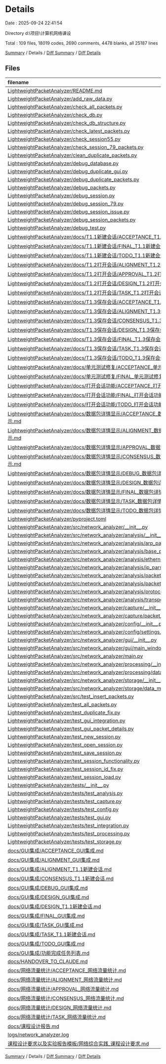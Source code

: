 # Details

Date : 2025-09-24 22:41:54

Directory d:\\项目\\计算机网络课设

Total : 109 files,  18019 codes, 2690 comments, 4478 blanks, all 25187 lines

[Summary](results.md) / Details / [Diff Summary](diff.md) / [Diff Details](diff-details.md)

## Files
| filename | language | code | comment | blank | total |
| :--- | :--- | ---: | ---: | ---: | ---: |
| [LightweightPacketAnalyzer/README.md](/LightweightPacketAnalyzer/README.md) | Markdown | 112 | 0 | 33 | 145 |
| [LightweightPacketAnalyzer/add\_raw\_data.py](/LightweightPacketAnalyzer/add_raw_data.py) | Python | 77 | 17 | 22 | 116 |
| [LightweightPacketAnalyzer/check\_all\_packets.py](/LightweightPacketAnalyzer/check_all_packets.py) | Python | 63 | 9 | 15 | 87 |
| [LightweightPacketAnalyzer/check\_db.py](/LightweightPacketAnalyzer/check_db.py) | Python | 23 | 8 | 10 | 41 |
| [LightweightPacketAnalyzer/check\_db\_structure.py](/LightweightPacketAnalyzer/check_db_structure.py) | Python | 36 | 9 | 14 | 59 |
| [LightweightPacketAnalyzer/check\_latest\_packets.py](/LightweightPacketAnalyzer/check_latest_packets.py) | Python | 72 | 7 | 17 | 96 |
| [LightweightPacketAnalyzer/check\_session55.py](/LightweightPacketAnalyzer/check_session55.py) | Python | 37 | 4 | 8 | 49 |
| [LightweightPacketAnalyzer/check\_session\_79\_packets.py](/LightweightPacketAnalyzer/check_session_79_packets.py) | Python | 44 | 10 | 16 | 70 |
| [LightweightPacketAnalyzer/clean\_duplicate\_packets.py](/LightweightPacketAnalyzer/clean_duplicate_packets.py) | Python | 104 | 18 | 35 | 157 |
| [LightweightPacketAnalyzer/debug\_database.py](/LightweightPacketAnalyzer/debug_database.py) | Python | 84 | 11 | 16 | 111 |
| [LightweightPacketAnalyzer/debug\_duplicate\_gui.py](/LightweightPacketAnalyzer/debug_duplicate_gui.py) | Python | 101 | 19 | 31 | 151 |
| [LightweightPacketAnalyzer/debug\_duplicate\_packets.py](/LightweightPacketAnalyzer/debug_duplicate_packets.py) | Python | 85 | 13 | 22 | 120 |
| [LightweightPacketAnalyzer/debug\_packets.py](/LightweightPacketAnalyzer/debug_packets.py) | Python | 47 | 8 | 13 | 68 |
| [LightweightPacketAnalyzer/debug\_session.py](/LightweightPacketAnalyzer/debug_session.py) | Python | 27 | 3 | 7 | 37 |
| [LightweightPacketAnalyzer/debug\_session\_79.py](/LightweightPacketAnalyzer/debug_session_79.py) | Python | 71 | 11 | 18 | 100 |
| [LightweightPacketAnalyzer/debug\_session\_issue.py](/LightweightPacketAnalyzer/debug_session_issue.py) | Python | 108 | 13 | 28 | 149 |
| [LightweightPacketAnalyzer/debug\_session\_packets.py](/LightweightPacketAnalyzer/debug_session_packets.py) | Python | 66 | 11 | 14 | 91 |
| [LightweightPacketAnalyzer/debug\_test.py](/LightweightPacketAnalyzer/debug_test.py) | Python | 43 | 12 | 15 | 70 |
| [LightweightPacketAnalyzer/docs/T1.1新建会话/ACCEPTANCE\_T1.1新建会话.md](/LightweightPacketAnalyzer/docs/T1.1%E6%96%B0%E5%BB%BA%E4%BC%9A%E8%AF%9D/ACCEPTANCE_T1.1%E6%96%B0%E5%BB%BA%E4%BC%9A%E8%AF%9D.md) | Markdown | 431 | 0 | 89 | 520 |
| [LightweightPacketAnalyzer/docs/T1.1新建会话/FINAL\_T1.1新建会话.md](/LightweightPacketAnalyzer/docs/T1.1%E6%96%B0%E5%BB%BA%E4%BC%9A%E8%AF%9D/FINAL_T1.1%E6%96%B0%E5%BB%BA%E4%BC%9A%E8%AF%9D.md) | Markdown | 213 | 0 | 59 | 272 |
| [LightweightPacketAnalyzer/docs/T1.1新建会话/TODO\_T1.1新建会话.md](/LightweightPacketAnalyzer/docs/T1.1%E6%96%B0%E5%BB%BA%E4%BC%9A%E8%AF%9D/TODO_T1.1%E6%96%B0%E5%BB%BA%E4%BC%9A%E8%AF%9D.md) | Markdown | 223 | 0 | 53 | 276 |
| [LightweightPacketAnalyzer/docs/T1.2打开会话/ALIGNMENT\_T1.2打开会话.md](/LightweightPacketAnalyzer/docs/T1.2%E6%89%93%E5%BC%80%E4%BC%9A%E8%AF%9D/ALIGNMENT_T1.2%E6%89%93%E5%BC%80%E4%BC%9A%E8%AF%9D.md) | Markdown | 124 | 0 | 29 | 153 |
| [LightweightPacketAnalyzer/docs/T1.2打开会话/APPROVAL\_T1.2打开会话.md](/LightweightPacketAnalyzer/docs/T1.2%E6%89%93%E5%BC%80%E4%BC%9A%E8%AF%9D/APPROVAL_T1.2%E6%89%93%E5%BC%80%E4%BC%9A%E8%AF%9D.md) | Markdown | 194 | 0 | 55 | 249 |
| [LightweightPacketAnalyzer/docs/T1.2打开会话/DESIGN\_T1.2打开会话.md](/LightweightPacketAnalyzer/docs/T1.2%E6%89%93%E5%BC%80%E4%BC%9A%E8%AF%9D/DESIGN_T1.2%E6%89%93%E5%BC%80%E4%BC%9A%E8%AF%9D.md) | Markdown | 348 | 0 | 101 | 449 |
| [LightweightPacketAnalyzer/docs/T1.2打开会话/TASK\_T1.2打开会话.md](/LightweightPacketAnalyzer/docs/T1.2%E6%89%93%E5%BC%80%E4%BC%9A%E8%AF%9D/TASK_T1.2%E6%89%93%E5%BC%80%E4%BC%9A%E8%AF%9D.md) | Markdown | 433 | 0 | 100 | 533 |
| [LightweightPacketAnalyzer/docs/T1.3保存会话/ACCEPTANCE\_T1.3保存会话.md](/LightweightPacketAnalyzer/docs/T1.3%E4%BF%9D%E5%AD%98%E4%BC%9A%E8%AF%9D/ACCEPTANCE_T1.3%E4%BF%9D%E5%AD%98%E4%BC%9A%E8%AF%9D.md) | Markdown | 124 | 0 | 29 | 153 |
| [LightweightPacketAnalyzer/docs/T1.3保存会话/ALIGNMENT\_T1.3保存会话.md](/LightweightPacketAnalyzer/docs/T1.3%E4%BF%9D%E5%AD%98%E4%BC%9A%E8%AF%9D/ALIGNMENT_T1.3%E4%BF%9D%E5%AD%98%E4%BC%9A%E8%AF%9D.md) | Markdown | 91 | 0 | 25 | 116 |
| [LightweightPacketAnalyzer/docs/T1.3保存会话/CONSENSUS\_T1.3保存会话.md](/LightweightPacketAnalyzer/docs/T1.3%E4%BF%9D%E5%AD%98%E4%BC%9A%E8%AF%9D/CONSENSUS_T1.3%E4%BF%9D%E5%AD%98%E4%BC%9A%E8%AF%9D.md) | Markdown | 69 | 0 | 21 | 90 |
| [LightweightPacketAnalyzer/docs/T1.3保存会话/DESIGN\_T1.3保存会话.md](/LightweightPacketAnalyzer/docs/T1.3%E4%BF%9D%E5%AD%98%E4%BC%9A%E8%AF%9D/DESIGN_T1.3%E4%BF%9D%E5%AD%98%E4%BC%9A%E8%AF%9D.md) | Markdown | 205 | 0 | 58 | 263 |
| [LightweightPacketAnalyzer/docs/T1.3保存会话/FINAL\_T1.3保存会话.md](/LightweightPacketAnalyzer/docs/T1.3%E4%BF%9D%E5%AD%98%E4%BC%9A%E8%AF%9D/FINAL_T1.3%E4%BF%9D%E5%AD%98%E4%BC%9A%E8%AF%9D.md) | Markdown | 112 | 0 | 34 | 146 |
| [LightweightPacketAnalyzer/docs/T1.3保存会话/TASK\_T1.3保存会话.md](/LightweightPacketAnalyzer/docs/T1.3%E4%BF%9D%E5%AD%98%E4%BC%9A%E8%AF%9D/TASK_T1.3%E4%BF%9D%E5%AD%98%E4%BC%9A%E8%AF%9D.md) | Markdown | 182 | 0 | 49 | 231 |
| [LightweightPacketAnalyzer/docs/T1.3保存会话/TODO\_T1.3保存会话.md](/LightweightPacketAnalyzer/docs/T1.3%E4%BF%9D%E5%AD%98%E4%BC%9A%E8%AF%9D/TODO_T1.3%E4%BF%9D%E5%AD%98%E4%BC%9A%E8%AF%9D.md) | Markdown | 105 | 0 | 38 | 143 |
| [LightweightPacketAnalyzer/docs/单元测试修复/ACCEPTANCE\_单元测试修复.md](/LightweightPacketAnalyzer/docs/%E5%8D%95%E5%85%83%E6%B5%8B%E8%AF%95%E4%BF%AE%E5%A4%8D/ACCEPTANCE_%E5%8D%95%E5%85%83%E6%B5%8B%E8%AF%95%E4%BF%AE%E5%A4%8D.md) | Markdown | 55 | 0 | 19 | 74 |
| [LightweightPacketAnalyzer/docs/单元测试修复/FINAL\_单元测试修复.md](/LightweightPacketAnalyzer/docs/%E5%8D%95%E5%85%83%E6%B5%8B%E8%AF%95%E4%BF%AE%E5%A4%8D/FINAL_%E5%8D%95%E5%85%83%E6%B5%8B%E8%AF%95%E4%BF%AE%E5%A4%8D.md) | Markdown | 83 | 0 | 26 | 109 |
| [LightweightPacketAnalyzer/docs/打开会话功能/ACCEPTANCE\_打开会话功能.md](/LightweightPacketAnalyzer/docs/%E6%89%93%E5%BC%80%E4%BC%9A%E8%AF%9D%E5%8A%9F%E8%83%BD/ACCEPTANCE_%E6%89%93%E5%BC%80%E4%BC%9A%E8%AF%9D%E5%8A%9F%E8%83%BD.md) | Markdown | 117 | 0 | 32 | 149 |
| [LightweightPacketAnalyzer/docs/打开会话功能/FINAL\_打开会话功能.md](/LightweightPacketAnalyzer/docs/%E6%89%93%E5%BC%80%E4%BC%9A%E8%AF%9D%E5%8A%9F%E8%83%BD/FINAL_%E6%89%93%E5%BC%80%E4%BC%9A%E8%AF%9D%E5%8A%9F%E8%83%BD.md) | Markdown | 109 | 0 | 33 | 142 |
| [LightweightPacketAnalyzer/docs/打开会话功能/TODO\_打开会话功能.md](/LightweightPacketAnalyzer/docs/%E6%89%93%E5%BC%80%E4%BC%9A%E8%AF%9D%E5%8A%9F%E8%83%BD/TODO_%E6%89%93%E5%BC%80%E4%BC%9A%E8%AF%9D%E5%8A%9F%E8%83%BD.md) | Markdown | 109 | 0 | 29 | 138 |
| [LightweightPacketAnalyzer/docs/数据包详情显示/ACCEPTANCE\_数据包详情显示.md](/LightweightPacketAnalyzer/docs/%E6%95%B0%E6%8D%AE%E5%8C%85%E8%AF%A6%E6%83%85%E6%98%BE%E7%A4%BA/ACCEPTANCE_%E6%95%B0%E6%8D%AE%E5%8C%85%E8%AF%A6%E6%83%85%E6%98%BE%E7%A4%BA.md) | Markdown | 118 | 0 | 32 | 150 |
| [LightweightPacketAnalyzer/docs/数据包详情显示/ALIGNMENT\_数据包详情显示.md](/LightweightPacketAnalyzer/docs/%E6%95%B0%E6%8D%AE%E5%8C%85%E8%AF%A6%E6%83%85%E6%98%BE%E7%A4%BA/ALIGNMENT_%E6%95%B0%E6%8D%AE%E5%8C%85%E8%AF%A6%E6%83%85%E6%98%BE%E7%A4%BA.md) | Markdown | 115 | 0 | 28 | 143 |
| [LightweightPacketAnalyzer/docs/数据包详情显示/APPROVAL\_数据包详情显示.md](/LightweightPacketAnalyzer/docs/%E6%95%B0%E6%8D%AE%E5%8C%85%E8%AF%A6%E6%83%85%E6%98%BE%E7%A4%BA/APPROVAL_%E6%95%B0%E6%8D%AE%E5%8C%85%E8%AF%A6%E6%83%85%E6%98%BE%E7%A4%BA.md) | Markdown | 227 | 0 | 84 | 311 |
| [LightweightPacketAnalyzer/docs/数据包详情显示/CONSENSUS\_数据包详情显示.md](/LightweightPacketAnalyzer/docs/%E6%95%B0%E6%8D%AE%E5%8C%85%E8%AF%A6%E6%83%85%E6%98%BE%E7%A4%BA/CONSENSUS_%E6%95%B0%E6%8D%AE%E5%8C%85%E8%AF%A6%E6%83%85%E6%98%BE%E7%A4%BA.md) | Markdown | 118 | 0 | 31 | 149 |
| [LightweightPacketAnalyzer/docs/数据包详情显示/DEBUG\_数据包详情显示.md](/LightweightPacketAnalyzer/docs/%E6%95%B0%E6%8D%AE%E5%8C%85%E8%AF%A6%E6%83%85%E6%98%BE%E7%A4%BA/DEBUG_%E6%95%B0%E6%8D%AE%E5%8C%85%E8%AF%A6%E6%83%85%E6%98%BE%E7%A4%BA.md) | Markdown | 141 | 0 | 40 | 181 |
| [LightweightPacketAnalyzer/docs/数据包详情显示/DESIGN\_数据包详情显示.md](/LightweightPacketAnalyzer/docs/%E6%95%B0%E6%8D%AE%E5%8C%85%E8%AF%A6%E6%83%85%E6%98%BE%E7%A4%BA/DESIGN_%E6%95%B0%E6%8D%AE%E5%8C%85%E8%AF%A6%E6%83%85%E6%98%BE%E7%A4%BA.md) | Markdown | 429 | 0 | 91 | 520 |
| [LightweightPacketAnalyzer/docs/数据包详情显示/FINAL\_数据包详情显示.md](/LightweightPacketAnalyzer/docs/%E6%95%B0%E6%8D%AE%E5%8C%85%E8%AF%A6%E6%83%85%E6%98%BE%E7%A4%BA/FINAL_%E6%95%B0%E6%8D%AE%E5%8C%85%E8%AF%A6%E6%83%85%E6%98%BE%E7%A4%BA.md) | Markdown | 179 | 0 | 43 | 222 |
| [LightweightPacketAnalyzer/docs/数据包详情显示/TASK\_数据包详情显示.md](/LightweightPacketAnalyzer/docs/%E6%95%B0%E6%8D%AE%E5%8C%85%E8%AF%A6%E6%83%85%E6%98%BE%E7%A4%BA/TASK_%E6%95%B0%E6%8D%AE%E5%8C%85%E8%AF%A6%E6%83%85%E6%98%BE%E7%A4%BA.md) | Markdown | 378 | 0 | 97 | 475 |
| [LightweightPacketAnalyzer/docs/数据包详情显示/TODO\_数据包详情显示.md](/LightweightPacketAnalyzer/docs/%E6%95%B0%E6%8D%AE%E5%8C%85%E8%AF%A6%E6%83%85%E6%98%BE%E7%A4%BA/TODO_%E6%95%B0%E6%8D%AE%E5%8C%85%E8%AF%A6%E6%83%85%E6%98%BE%E7%A4%BA.md) | Markdown | 67 | 0 | 22 | 89 |
| [LightweightPacketAnalyzer/pyproject.toml](/LightweightPacketAnalyzer/pyproject.toml) | toml | 79 | 0 | 10 | 89 |
| [LightweightPacketAnalyzer/src/network\_analyzer/\_\_init\_\_.py](/LightweightPacketAnalyzer/src/network_analyzer/__init__.py) | Python | 12 | 7 | 3 | 22 |
| [LightweightPacketAnalyzer/src/network\_analyzer/analysis/\_\_init\_\_.py](/LightweightPacketAnalyzer/src/network_analyzer/analysis/__init__.py) | Python | 8 | 5 | 2 | 15 |
| [LightweightPacketAnalyzer/src/network\_analyzer/analysis/arp\_parser.py](/LightweightPacketAnalyzer/src/network_analyzer/analysis/arp_parser.py) | Python | 103 | 85 | 30 | 218 |
| [LightweightPacketAnalyzer/src/network\_analyzer/analysis/base\_parser.py](/LightweightPacketAnalyzer/src/network_analyzer/analysis/base_parser.py) | Python | 66 | 62 | 27 | 155 |
| [LightweightPacketAnalyzer/src/network\_analyzer/analysis/ethernet\_parser.py](/LightweightPacketAnalyzer/src/network_analyzer/analysis/ethernet_parser.py) | Python | 56 | 63 | 24 | 143 |
| [LightweightPacketAnalyzer/src/network\_analyzer/analysis/ip\_parser.py](/LightweightPacketAnalyzer/src/network_analyzer/analysis/ip_parser.py) | Python | 139 | 103 | 48 | 290 |
| [LightweightPacketAnalyzer/src/network\_analyzer/analysis/packet\_cache.py](/LightweightPacketAnalyzer/src/network_analyzer/analysis/packet_cache.py) | Python | 124 | 97 | 37 | 258 |
| [LightweightPacketAnalyzer/src/network\_analyzer/analysis/packet\_formatter.py](/LightweightPacketAnalyzer/src/network_analyzer/analysis/packet_formatter.py) | Python | 188 | 118 | 62 | 368 |
| [LightweightPacketAnalyzer/src/network\_analyzer/analysis/protocol\_parser.py](/LightweightPacketAnalyzer/src/network_analyzer/analysis/protocol_parser.py) | Python | 157 | 96 | 49 | 302 |
| [LightweightPacketAnalyzer/src/network\_analyzer/analysis/transport\_parser.py](/LightweightPacketAnalyzer/src/network_analyzer/analysis/transport_parser.py) | Python | 149 | 115 | 50 | 314 |
| [LightweightPacketAnalyzer/src/network\_analyzer/capture/\_\_init\_\_.py](/LightweightPacketAnalyzer/src/network_analyzer/capture/__init__.py) | Python | 2 | 5 | 2 | 9 |
| [LightweightPacketAnalyzer/src/network\_analyzer/capture/packet\_capture.py](/LightweightPacketAnalyzer/src/network_analyzer/capture/packet_capture.py) | Python | 163 | 86 | 46 | 295 |
| [LightweightPacketAnalyzer/src/network\_analyzer/config/\_\_init\_\_.py](/LightweightPacketAnalyzer/src/network_analyzer/config/__init__.py) | Python | 2 | 5 | 2 | 9 |
| [LightweightPacketAnalyzer/src/network\_analyzer/config/settings.py](/LightweightPacketAnalyzer/src/network_analyzer/config/settings.py) | Python | 114 | 64 | 32 | 210 |
| [LightweightPacketAnalyzer/src/network\_analyzer/gui/\_\_init\_\_.py](/LightweightPacketAnalyzer/src/network_analyzer/gui/__init__.py) | Python | 2 | 5 | 2 | 9 |
| [LightweightPacketAnalyzer/src/network\_analyzer/gui/main\_window.py](/LightweightPacketAnalyzer/src/network_analyzer/gui/main_window.py) | Python | 1,008 | 459 | 187 | 1,654 |
| [LightweightPacketAnalyzer/src/network\_analyzer/main.py](/LightweightPacketAnalyzer/src/network_analyzer/main.py) | Python | 72 | 26 | 21 | 119 |
| [LightweightPacketAnalyzer/src/network\_analyzer/processing/\_\_init\_\_.py](/LightweightPacketAnalyzer/src/network_analyzer/processing/__init__.py) | Python | 2 | 5 | 2 | 9 |
| [LightweightPacketAnalyzer/src/network\_analyzer/processing/data\_processor.py](/LightweightPacketAnalyzer/src/network_analyzer/processing/data_processor.py) | Python | 403 | 165 | 101 | 669 |
| [LightweightPacketAnalyzer/src/network\_analyzer/storage/\_\_init\_\_.py](/LightweightPacketAnalyzer/src/network_analyzer/storage/__init__.py) | Python | 2 | 5 | 2 | 9 |
| [LightweightPacketAnalyzer/src/network\_analyzer/storage/data\_manager.py](/LightweightPacketAnalyzer/src/network_analyzer/storage/data_manager.py) | Python | 301 | 144 | 71 | 516 |
| [LightweightPacketAnalyzer/src/test\_insert\_packets.py](/LightweightPacketAnalyzer/src/test_insert_packets.py) | Python | 131 | 20 | 26 | 177 |
| [LightweightPacketAnalyzer/test\_all\_packets.py](/LightweightPacketAnalyzer/test_all_packets.py) | Python | 40 | 5 | 12 | 57 |
| [LightweightPacketAnalyzer/test\_duplicate\_fix.py](/LightweightPacketAnalyzer/test_duplicate_fix.py) | Python | 106 | 19 | 24 | 149 |
| [LightweightPacketAnalyzer/test\_gui\_integration.py](/LightweightPacketAnalyzer/test_gui_integration.py) | Python | 87 | 12 | 27 | 126 |
| [LightweightPacketAnalyzer/test\_gui\_packet\_details.py](/LightweightPacketAnalyzer/test_gui_packet_details.py) | Python | 50 | 10 | 16 | 76 |
| [LightweightPacketAnalyzer/test\_new\_session.py](/LightweightPacketAnalyzer/test_new_session.py) | Python | 170 | 20 | 39 | 229 |
| [LightweightPacketAnalyzer/test\_open\_session.py](/LightweightPacketAnalyzer/test_open_session.py) | Python | 28 | 11 | 14 | 53 |
| [LightweightPacketAnalyzer/test\_save\_session.py](/LightweightPacketAnalyzer/test_save_session.py) | Python | 118 | 47 | 46 | 211 |
| [LightweightPacketAnalyzer/test\_session\_functionality.py](/LightweightPacketAnalyzer/test_session_functionality.py) | Python | 102 | 19 | 19 | 140 |
| [LightweightPacketAnalyzer/test\_session\_id\_fix.py](/LightweightPacketAnalyzer/test_session_id_fix.py) | Python | 160 | 21 | 29 | 210 |
| [LightweightPacketAnalyzer/test\_session\_load.py](/LightweightPacketAnalyzer/test_session_load.py) | Python | 73 | 15 | 20 | 108 |
| [LightweightPacketAnalyzer/tests/\_\_init\_\_.py](/LightweightPacketAnalyzer/tests/__init__.py) | Python | 0 | 5 | 0 | 5 |
| [LightweightPacketAnalyzer/tests/test\_analysis.py](/LightweightPacketAnalyzer/tests/test_analysis.py) | Python | 420 | 114 | 135 | 669 |
| [LightweightPacketAnalyzer/tests/test\_capture.py](/LightweightPacketAnalyzer/tests/test_capture.py) | Python | 247 | 81 | 92 | 420 |
| [LightweightPacketAnalyzer/tests/test\_config.py](/LightweightPacketAnalyzer/tests/test_config.py) | Python | 77 | 25 | 28 | 130 |
| [LightweightPacketAnalyzer/tests/test\_gui.py](/LightweightPacketAnalyzer/tests/test_gui.py) | Python | 485 | 158 | 164 | 807 |
| [LightweightPacketAnalyzer/tests/test\_integration.py](/LightweightPacketAnalyzer/tests/test_integration.py) | Python | 301 | 94 | 87 | 482 |
| [LightweightPacketAnalyzer/tests/test\_processing.py](/LightweightPacketAnalyzer/tests/test_processing.py) | Python | 245 | 69 | 83 | 397 |
| [LightweightPacketAnalyzer/tests/test\_storage.py](/LightweightPacketAnalyzer/tests/test_storage.py) | Python | 131 | 42 | 38 | 211 |
| [docs/GUI集成/ACCEPTANCE\_GUI集成.md](/docs/GUI%E9%9B%86%E6%88%90/ACCEPTANCE_GUI%E9%9B%86%E6%88%90.md) | Markdown | 199 | 0 | 28 | 227 |
| [docs/GUI集成/ALIGNMENT\_GUI集成.md](/docs/GUI%E9%9B%86%E6%88%90/ALIGNMENT_GUI%E9%9B%86%E6%88%90.md) | Markdown | 96 | 0 | 26 | 122 |
| [docs/GUI集成/ALIGNMENT\_T1.1新建会话.md](/docs/GUI%E9%9B%86%E6%88%90/ALIGNMENT_T1.1%E6%96%B0%E5%BB%BA%E4%BC%9A%E8%AF%9D.md) | Markdown | 97 | 0 | 31 | 128 |
| [docs/GUI集成/CONSENSUS\_T1.1新建会话.md](/docs/GUI%E9%9B%86%E6%88%90/CONSENSUS_T1.1%E6%96%B0%E5%BB%BA%E4%BC%9A%E8%AF%9D.md) | Markdown | 73 | 0 | 20 | 93 |
| [docs/GUI集成/DEBUG\_GUI集成.md](/docs/GUI%E9%9B%86%E6%88%90/DEBUG_GUI%E9%9B%86%E6%88%90.md) | Markdown | 224 | 0 | 86 | 310 |
| [docs/GUI集成/DESIGN\_GUI集成.md](/docs/GUI%E9%9B%86%E6%88%90/DESIGN_GUI%E9%9B%86%E6%88%90.md) | Markdown | 286 | 0 | 71 | 357 |
| [docs/GUI集成/DESIGN\_T1.1新建会话.md](/docs/GUI%E9%9B%86%E6%88%90/DESIGN_T1.1%E6%96%B0%E5%BB%BA%E4%BC%9A%E8%AF%9D.md) | Markdown | 288 | 0 | 83 | 371 |
| [docs/GUI集成/FINAL\_GUI集成.md](/docs/GUI%E9%9B%86%E6%88%90/FINAL_GUI%E9%9B%86%E6%88%90.md) | Markdown | 188 | 0 | 50 | 238 |
| [docs/GUI集成/TASK\_GUI集成.md](/docs/GUI%E9%9B%86%E6%88%90/TASK_GUI%E9%9B%86%E6%88%90.md) | Markdown | 300 | 0 | 83 | 383 |
| [docs/GUI集成/TASK\_T1.1新建会话.md](/docs/GUI%E9%9B%86%E6%88%90/TASK_T1.1%E6%96%B0%E5%BB%BA%E4%BC%9A%E8%AF%9D.md) | Markdown | 288 | 0 | 69 | 357 |
| [docs/GUI集成/TODO\_GUI集成.md](/docs/GUI%E9%9B%86%E6%88%90/TODO_GUI%E9%9B%86%E6%88%90.md) | Markdown | 142 | 0 | 36 | 178 |
| [docs/GUI集成/功能完成任务列表.md](/docs/GUI%E9%9B%86%E6%88%90/%E5%8A%9F%E8%83%BD%E5%AE%8C%E6%88%90%E4%BB%BB%E5%8A%A1%E5%88%97%E8%A1%A8.md) | Markdown | 211 | 0 | 57 | 268 |
| [docs/HANDOVER\_TO\_CLAUDE.md](/docs/HANDOVER_TO_CLAUDE.md) | Markdown | 73 | 0 | 31 | 104 |
| [docs/网络流量统计/ACCEPTANCE\_网络流量统计.md](/docs/%E7%BD%91%E7%BB%9C%E6%B5%81%E9%87%8F%E7%BB%9F%E8%AE%A1/ACCEPTANCE_%E7%BD%91%E7%BB%9C%E6%B5%81%E9%87%8F%E7%BB%9F%E8%AE%A1.md) | Markdown | 240 | 0 | 32 | 272 |
| [docs/网络流量统计/ALIGNMENT\_网络流量统计.md](/docs/%E7%BD%91%E7%BB%9C%E6%B5%81%E9%87%8F%E7%BB%9F%E8%AE%A1/ALIGNMENT_%E7%BD%91%E7%BB%9C%E6%B5%81%E9%87%8F%E7%BB%9F%E8%AE%A1.md) | Markdown | 114 | 0 | 30 | 144 |
| [docs/网络流量统计/APPROVAL\_网络流量统计.md](/docs/%E7%BD%91%E7%BB%9C%E6%B5%81%E9%87%8F%E7%BB%9F%E8%AE%A1/APPROVAL_%E7%BD%91%E7%BB%9C%E6%B5%81%E9%87%8F%E7%BB%9F%E8%AE%A1.md) | Markdown | 144 | 0 | 53 | 197 |
| [docs/网络流量统计/CONSENSUS\_网络流量统计.md](/docs/%E7%BD%91%E7%BB%9C%E6%B5%81%E9%87%8F%E7%BB%9F%E8%AE%A1/CONSENSUS_%E7%BD%91%E7%BB%9C%E6%B5%81%E9%87%8F%E7%BB%9F%E8%AE%A1.md) | Markdown | 95 | 0 | 22 | 117 |
| [docs/网络流量统计/DESIGN\_网络流量统计.md](/docs/%E7%BD%91%E7%BB%9C%E6%B5%81%E9%87%8F%E7%BB%9F%E8%AE%A1/DESIGN_%E7%BD%91%E7%BB%9C%E6%B5%81%E9%87%8F%E7%BB%9F%E8%AE%A1.md) | Markdown | 376 | 0 | 85 | 461 |
| [docs/网络流量统计/TASK\_网络流量统计.md](/docs/%E7%BD%91%E7%BB%9C%E6%B5%81%E9%87%8F%E7%BB%9F%E8%AE%A1/TASK_%E7%BD%91%E7%BB%9C%E6%B5%81%E9%87%8F%E7%BB%9F%E8%AE%A1.md) | Markdown | 353 | 0 | 74 | 427 |
| [docs/课程设计报告.md](/docs/%E8%AF%BE%E7%A8%8B%E8%AE%BE%E8%AE%A1%E6%8A%A5%E5%91%8A.md) | Markdown | 65 | 0 | 33 | 98 |
| [logs/network\_analyzer.log](/logs/network_analyzer.log) | Log | 1,687 | 0 | 1 | 1,688 |
| [课程设计要求以及实验报告模板/网络综合实践\_课程设计要求.md](/%E8%AF%BE%E7%A8%8B%E8%AE%BE%E8%AE%A1%E8%A6%81%E6%B1%82%E4%BB%A5%E5%8F%8A%E5%AE%9E%E9%AA%8C%E6%8A%A5%E5%91%8A%E6%A8%A1%E6%9D%BF/%E7%BD%91%E7%BB%9C%E7%BB%BC%E5%90%88%E5%AE%9E%E8%B7%B5_%E8%AF%BE%E7%A8%8B%E8%AE%BE%E8%AE%A1%E8%A6%81%E6%B1%82.md) | Markdown | 58 | 0 | 87 | 145 |

[Summary](results.md) / Details / [Diff Summary](diff.md) / [Diff Details](diff-details.md)